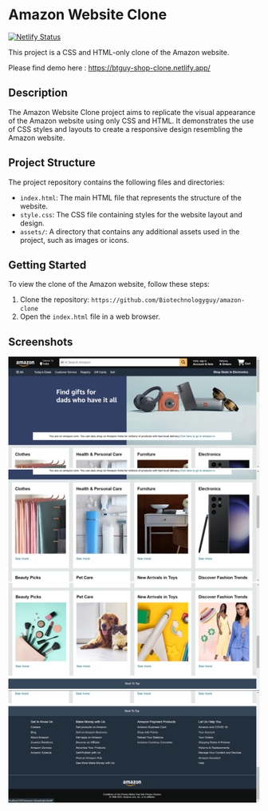 # Amazon Website Clone

[![Netlify Status](https://api.netlify.com/api/v1/badges/bad6343e-c520-4beb-9927-31fc67617853/deploy-status)](https://app.netlify.com/sites/btguy-amzn-clone/deploys)

This project is a CSS and HTML-only clone of the Amazon website.

Please find demo here : https://btguy-shop-clone.netlify.app/

## Description

The Amazon Website Clone project aims to replicate the visual appearance of the Amazon website using only CSS and HTML. It demonstrates the use of CSS styles and layouts to create a responsive design resembling the Amazon website.

## Project Structure

The project repository contains the following files and directories:

- `index.html`: The main HTML file that represents the structure of the website.
- `style.css`: The CSS file containing styles for the website layout and design.
- `assets/`: A directory that contains any additional assets used in the project, such as images or icons.

## Getting Started

To view the clone of the Amazon website, follow these steps:

1. Clone the repository: `https://github.com/Biotechnologyguy/amazon-clone`
2. Open the `index.html` file in a web browser.

## Screenshots

![Screenshot 1](./screenshots/Screenshot1.png)
![Screenshot 2](./screenshots/Screenshot2.png)
![Screenshot 3](./screenshots/Screenshot3.png)
![Screenshot 4](./screenshots/Screenshot4.png)
